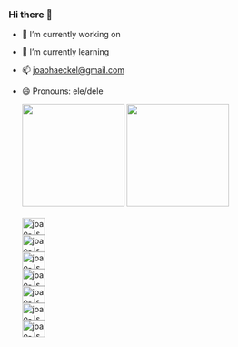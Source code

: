 ### Hi there 👋


- 🔭 I’m currently working on 
- 🌱 I’m currently learning 
- 📫 joaohaeckel@gmail.com 
- 😄 Pronouns: ele/dele

  <div>
        <a href=""></a>
        <!-- Colocando a 1 tabela - GitHub Stats -->
        <img height="180em"
            src="http://github-readme-stats.vercel.app/api?username=JvHaeckel&show_icons=true&theme=aura&include_all_commits=true&count_private=true"
            alt="">
        <!-- Colocando a 2 tabela - Most Used Languages -->
        <img height="180em"
            src="http://github-readme-stats.vercel.app/api/top-langs/?username=JvHaeckel&layout=compact&langs_count=16&theme=aura">
    </div>
    <!-- Colocando os icons-->
    <div>
        <link rel="stylesheet" href="https://cdn.jsdelivr.net/gh/devicons/devicon@v2.15.1/devicon.min.css">
    </div>

    <div style="display: inline_block;"> <br>
        <img height="30" width="40"
            src="https://cdn.jsdelivr.net/gh/devicons/devicon/icons/angularjs/angularjs-original.svg" alt="joao-Js">

    </div>
    <div style="display: inline_block;"> 
        <img height="30" width="40" src="https://cdn.jsdelivr.net/gh/devicons/devicon/icons/canva/canva-original.svg"
            alt="joao-Js">

    </div>
    <div style="display: inline_block;"> 
        <img height="30" width="40" src="https://cdn.jsdelivr.net/gh/devicons/devicon/icons/css3/css3-original.svg"
            alt="joao-Js">

    </div>
    <div style="display: inline_block;"> 
        <img height="30" width="40" src="https://cdn.jsdelivr.net/gh/devicons/devicon/icons/docker/docker-original.svg"
            alt="joao-Js">

    </div>
    <div style="display: inline_block;"> 
        <img height="30" width="40" src="https://cdn.jsdelivr.net/gh/devicons/devicon/icons/gitlab/gitlab-original.svg"
            alt="joao-Js">

    </div>
    <div style="display: inline_block;"> 
        <img height="30" width="40" src="https://cdn.jsdelivr.net/gh/devicons/devicon/icons/html5/html5-original.svg"
            alt="joao-Js">

    </div>
    <div style="display: inline_block;"> 
        <img height="30" width="40" src="https://cdn.jsdelivr.net/gh/devicons/devicon/icons/java/java-original.svg"
            alt="joao-Js">

    </div>

   
